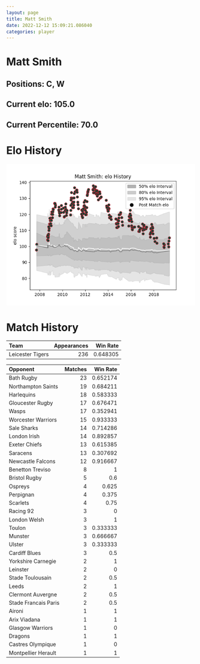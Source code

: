 ```yaml
---  
layout: page  
title: Matt Smith  
date: 2022-12-12 15:09:21.086040  
categories: player  
---
```

# Matt Smith

## Positions: C, W

## Current elo: 105.0

## Current Percentile: 70.0

# Elo History


![elo history](history_MattSmith.png)
# Match History


| Team             |   Appearances |   Win Rate |
|:-----------------|--------------:|-----------:|
| Leicester Tigers |           236 |   0.648305 |

| Opponent             |   Matches |   Win Rate |
|:---------------------|----------:|-----------:|
| Bath Rugby           |        23 |   0.652174 |
| Northampton Saints   |        19 |   0.684211 |
| Harlequins           |        18 |   0.583333 |
| Gloucester Rugby     |        17 |   0.676471 |
| Wasps                |        17 |   0.352941 |
| Worcester Warriors   |        15 |   0.933333 |
| Sale Sharks          |        14 |   0.714286 |
| London Irish         |        14 |   0.892857 |
| Exeter Chiefs        |        13 |   0.615385 |
| Saracens             |        13 |   0.307692 |
| Newcastle Falcons    |        12 |   0.916667 |
| Benetton Treviso     |         8 |   1        |
| Bristol Rugby        |         5 |   0.6      |
| Ospreys              |         4 |   0.625    |
| Perpignan            |         4 |   0.375    |
| Scarlets             |         4 |   0.75     |
| Racing 92            |         3 |   0        |
| London Welsh         |         3 |   1        |
| Toulon               |         3 |   0.333333 |
| Munster              |         3 |   0.666667 |
| Ulster               |         3 |   0.333333 |
| Cardiff Blues        |         3 |   0.5      |
| Yorkshire Carnegie   |         2 |   1        |
| Leinster             |         2 |   0        |
| Stade Toulousain     |         2 |   0.5      |
| Leeds                |         2 |   1        |
| Clermont Auvergne    |         2 |   0.5      |
| Stade Francais Paris |         2 |   0.5      |
| Aironi               |         1 |   1        |
| Arix Viadana         |         1 |   1        |
| Glasgow Warriors     |         1 |   0        |
| Dragons              |         1 |   1        |
| Castres Olympique    |         1 |   0        |
| Montpellier Herault  |         1 |   1        |